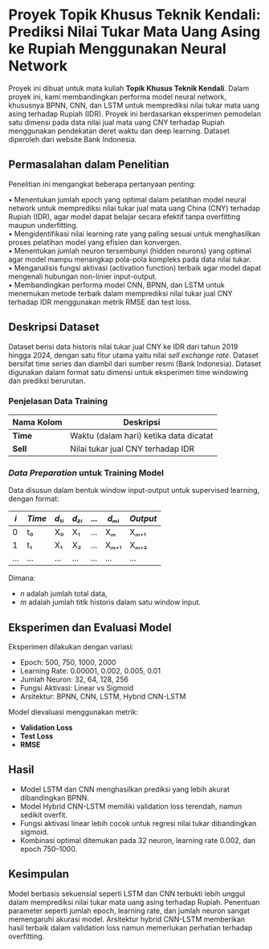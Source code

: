 # Proyek Topik Khusus Teknik Kendali: Prediksi Nilai Tukar Mata Uang Asing ke Rupiah Menggunakan Neural Network

Proyek ini dibuat untuk mata kuliah **Topik Khusus Teknik Kendali**. Dalam proyek ini, kami membandingkan performa model neural network, khususnya BPNN, CNN, dan LSTM untuk memprediksi nilai tukar mata uang asing terhadap Rupiah (IDR). Proyek ini berdasarkan eksperimen pemodelan satu dimensi pada data nilai jual mata uang CNY terhadap Rupiah menggunakan pendekatan deret waktu dan deep learning. Dataset diperoleh dari website Bank Indonesia.

## Permasalahan dalam Penelitian

Penelitian ini mengangkat beberapa pertanyaan penting:

• Menentukan jumlah epoch yang optimal dalam pelatihan model neural network untuk memprediksi nilai tukar jual mata uang China (CNY) terhadap Rupiah (IDR), agar model dapat belajar secara efektif tanpa overfitting maupun underfitting.  
• Mengidentifikasi nilai learning rate yang paling sesuai untuk menghasilkan proses pelatihan model yang efisien dan konvergen.  
• Menentukan jumlah neuron tersembunyi (hidden neurons) yang optimal agar model mampu menangkap pola-pola kompleks pada data nilai tukar.  
• Menganalisis fungsi aktivasi (activation function) terbaik agar model dapat mengenali hubungan non-linier input-output.  
• Membandingkan performa model CNN, BPNN, dan LSTM untuk menemukan metode terbaik dalam memprediksi nilai tukar jual CNY terhadap IDR menggunakan metrik RMSE dan test loss.

## Deskripsi Dataset

Dataset berisi data historis nilai tukar jual CNY ke IDR dari tahun 2019 hingga 2024, dengan satu fitur utama yaitu nilai *sell exchange rate*. Dataset bersifat time series dan diambil dari sumber resmi (Bank Indonesia). Dataset digunakan dalam format satu dimensi untuk eksperimen time windowing dan prediksi berurutan.

### Penjelasan Data Training

| **Nama Kolom** | **Deskripsi**                                              |
|----------------|------------------------------------------------------------|
| **Time**       | Waktu (dalam hari) ketika data dicatat                    |
| **Sell**       | Nilai tukar jual CNY terhadap IDR                         |

### *Data Preparation* untuk Training Model

Data disusun dalam bentuk window input-output untuk supervised learning, dengan format:

| *i* | *Time* | *d₁ᵢ* | *d₂ᵢ* | ... | *dₘᵢ* | *Output* |
|-----|--------|--------|--------|-----|--------|-----------|
| 0   | t₀     | X₀     | X₁     | ... | Xₘ     | Xₘ₊₁     |
| 1   | t₁     | X₁     | X₂     | ... | Xₘ₊₁   | Xₘ₊₂     |
| ... | ...    | ...    | ...    | ... | ...    | ...       |

Dimana:
- *n* adalah jumlah total data,
- *m* adalah jumlah titik historis dalam satu window input.

## Eksperimen dan Evaluasi Model

Eksperimen dilakukan dengan variasi:
- Epoch: 500, 750, 1000, 2000
- Learning Rate: 0.00001, 0.002, 0.005, 0.01
- Jumlah Neuron: 32, 64, 128, 256
- Fungsi Aktivasi: Linear vs Sigmoid
- Arsitektur: BPNN, CNN, LSTM, Hybrid CNN-LSTM

Model dievaluasi menggunakan metrik:
- **Validation Loss**
- **Test Loss**
- **RMSE**

## Hasil

- Model LSTM dan CNN menghasilkan prediksi yang lebih akurat dibandingkan BPNN.
- Model Hybrid CNN-LSTM memiliki validation loss terendah, namun sedikit overfit.
- Fungsi aktivasi linear lebih cocok untuk regresi nilai tukar dibandingkan sigmoid.
- Kombinasi optimal ditemukan pada 32 neuron, learning rate 0.002, dan epoch 750–1000.

## Kesimpulan

Model berbasis sekuensial seperti LSTM dan CNN terbukti lebih unggul dalam memprediksi nilai tukar mata uang asing terhadap Rupiah. Penentuan parameter seperti jumlah epoch, learning rate, dan jumlah neuron sangat memengaruhi akurasi model. Arsitektur hybrid CNN-LSTM memberikan hasil terbaik dalam validation loss namun memerlukan perhatian terhadap overfitting.


